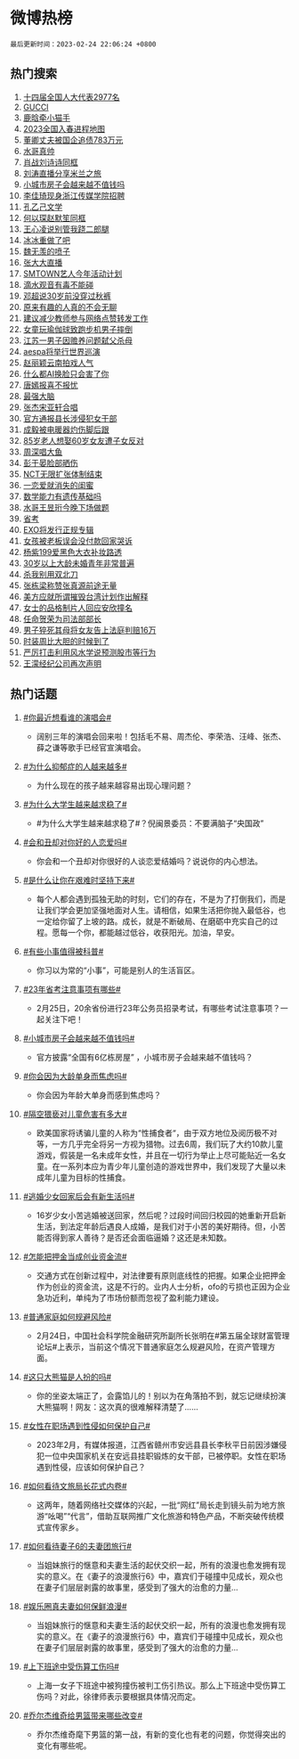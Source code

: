 # 微博热榜

`最后更新时间：2023-02-24 22:06:24 +0800`

## 热门搜索

1. [十四届全国人大代表2977名](https://m.weibo.cn/search?containerid=100103type%3D1%26t%3D10%26q%3D%23%E5%8D%81%E5%9B%9B%E5%B1%8A%E5%85%A8%E5%9B%BD%E4%BA%BA%E5%A4%A7%E4%BB%A3%E8%A1%A82977%E5%90%8D%23&stream_entry_id=51&isnewpage=1&extparam=seat%3D1%26stream_entry_id%3D51%26filter_type%3Drealtimehot%26c_type%3D51%26pos%3D0%26cate%3D10103%26dgr%3D0%26display_time%3D1677247583%26pre_seqid%3D1677247583103016486155&luicode=10000011&lfid=106003type%253D25%2526t%253D3%2526disable_hot%253D1%2526filter_type%253Drealtimehot)
1. [GUCCI](https://m.weibo.cn/search?containerid=100103type%3D1%26t%3D10%26q%3DGUCCI&stream_entry_id=31&isnewpage=1&extparam=seat%3D1%26q%3DGUCCI%26dgr%3D0%26realpos%3D1%26pos%3D0%26stream_entry_id%3D31%26lcate%3D5001%26filter_type%3Drealtimehot%26flag%3D1%26band_rank%3D1%26c_type%3D31%26cate%3D5001%26display_time%3D1677247583%26pre_seqid%3D1677247583103016486155&luicode=10000011&lfid=106003type%253D25%2526t%253D3%2526disable_hot%253D1%2526filter_type%253Drealtimehot)
1. [鹿晗牵小猫手](https://m.weibo.cn/search?containerid=100103type%3D1%26t%3D10%26q%3D%23%E9%B9%BF%E6%99%97%E7%89%B5%E5%B0%8F%E7%8C%AB%E6%89%8B%23&stream_entry_id=31&isnewpage=1&extparam=seat%3D1%26q%3D%2523%25E9%25B9%25BF%25E6%2599%2597%25E7%2589%25B5%25E5%25B0%258F%25E7%258C%25AB%25E6%2589%258B%2523%26dgr%3D0%26realpos%3D2%26pos%3D1%26stream_entry_id%3D31%26lcate%3D5001%26filter_type%3Drealtimehot%26flag%3D1%26band_rank%3D2%26c_type%3D31%26cate%3D5001%26display_time%3D1677247583%26pre_seqid%3D1677247583103016486155&luicode=10000011&lfid=106003type%253D25%2526t%253D3%2526disable_hot%253D1%2526filter_type%253Drealtimehot)
1. [2023全国入春进程地图](https://m.weibo.cn/search?containerid=100103type%3D1%26t%3D10%26q%3D%232023%E5%85%A8%E5%9B%BD%E5%85%A5%E6%98%A5%E8%BF%9B%E7%A8%8B%E5%9C%B0%E5%9B%BE%23&stream_entry_id=31&isnewpage=1&extparam=seat%3D1%26q%3D%25232023%25E5%2585%25A8%25E5%259B%25BD%25E5%2585%25A5%25E6%2598%25A5%25E8%25BF%259B%25E7%25A8%258B%25E5%259C%25B0%25E5%259B%25BE%2523%26dgr%3D0%26realpos%3D3%26pos%3D2%26stream_entry_id%3D31%26lcate%3D5001%26filter_type%3Drealtimehot%26flag%3D0%26band_rank%3D3%26c_type%3D31%26cate%3D5001%26display_time%3D1677247583%26pre_seqid%3D1677247583103016486155&luicode=10000011&lfid=106003type%253D25%2526t%253D3%2526disable_hot%253D1%2526filter_type%253Drealtimehot)
1. [董卿丈夫被国企追债783万元](https://m.weibo.cn/search?containerid=100103type%3D1%26t%3D10%26q%3D%23%E8%91%A3%E5%8D%BF%E4%B8%88%E5%A4%AB%E8%A2%AB%E5%9B%BD%E4%BC%81%E8%BF%BD%E5%80%BA783%E4%B8%87%E5%85%83%23&stream_entry_id=31&isnewpage=1&extparam=seat%3D1%26q%3D%2523%25E8%2591%25A3%25E5%258D%25BF%25E4%25B8%2588%25E5%25A4%25AB%25E8%25A2%25AB%25E5%259B%25BD%25E4%25BC%2581%25E8%25BF%25BD%25E5%2580%25BA783%25E4%25B8%2587%25E5%2585%2583%2523%26dgr%3D0%26realpos%3D4%26pos%3D3%26stream_entry_id%3D31%26lcate%3D5001%26filter_type%3Drealtimehot%26flag%3D2%26band_rank%3D4%26c_type%3D31%26cate%3D5001%26display_time%3D1677247583%26pre_seqid%3D1677247583103016486155&luicode=10000011&lfid=106003type%253D25%2526t%253D3%2526disable_hot%253D1%2526filter_type%253Drealtimehot)
1. [水哥真帅](https://m.weibo.cn/search?containerid=100103type%3D1%26t%3D10%26q%3D%E6%B0%B4%E5%93%A5%E7%9C%9F%E5%B8%85&stream_entry_id=31&isnewpage=1&extparam=seat%3D1%26q%3D%25E6%25B0%25B4%25E5%2593%25A5%25E7%259C%259F%25E5%25B8%2585%26dgr%3D0%26realpos%3D5%26pos%3D4%26stream_entry_id%3D31%26lcate%3D5001%26filter_type%3Drealtimehot%26flag%3D1%26band_rank%3D5%26c_type%3D31%26cate%3D5001%26display_time%3D1677247583%26pre_seqid%3D1677247583103016486155&luicode=10000011&lfid=106003type%253D25%2526t%253D3%2526disable_hot%253D1%2526filter_type%253Drealtimehot)
1. [肖战刘诗诗同框](https://m.weibo.cn/search?containerid=100103type%3D1%26t%3D10%26q%3D%23%E8%82%96%E6%88%98%E5%88%98%E8%AF%97%E8%AF%97%E5%90%8C%E6%A1%86%23&stream_entry_id=31&isnewpage=1&extparam=seat%3D1%26q%3D%2523%25E8%2582%2596%25E6%2588%2598%25E5%2588%2598%25E8%25AF%2597%25E8%25AF%2597%25E5%2590%258C%25E6%25A1%2586%2523%26dgr%3D0%26realpos%3D6%26pos%3D5%26stream_entry_id%3D31%26lcate%3D5001%26filter_type%3Drealtimehot%26flag%3D16%26band_rank%3D6%26c_type%3D31%26cate%3D5001%26display_time%3D1677247583%26pre_seqid%3D1677247583103016486155&luicode=10000011&lfid=106003type%253D25%2526t%253D3%2526disable_hot%253D1%2526filter_type%253Drealtimehot)
1. [刘涛直播分享米兰之旅](https://m.weibo.cn/search?containerid=100103type%3D1%26t%3D10%26q%3D%23%E5%88%98%E6%B6%9B%E7%9B%B4%E6%92%AD%E5%88%86%E4%BA%AB%E7%B1%B3%E5%85%B0%E4%B9%8B%E6%97%85%23&stream_entry_id=31&isnewpage=1&extparam=seat%3D1%26q%3D%2523%25E5%2588%2598%25E6%25B6%259B%25E7%259B%25B4%25E6%2592%25AD%25E5%2588%2586%25E4%25BA%25AB%25E7%25B1%25B3%25E5%2585%25B0%25E4%25B9%258B%25E6%2597%2585%2523%26dgr%3D0%26pos%3D6%26stream_entry_id%3D31%26lcate%3D5001%26filter_type%3Drealtimehot%26band_rank%3D7%26c_type%3D31%26cate%3D5001%26adid%3D180813%26display_time%3D1677247583%26pre_seqid%3D1677247583103016486155&luicode=10000011&lfid=106003type%253D25%2526t%253D3%2526disable_hot%253D1%2526filter_type%253Drealtimehot)
1. [小城市房子会越来越不值钱吗](https://m.weibo.cn/search?containerid=100103type%3D1%26t%3D10%26q%3D%23%E5%B0%8F%E5%9F%8E%E5%B8%82%E6%88%BF%E5%AD%90%E4%BC%9A%E8%B6%8A%E6%9D%A5%E8%B6%8A%E4%B8%8D%E5%80%BC%E9%92%B1%E5%90%97%23&stream_entry_id=31&isnewpage=1&extparam=seat%3D1%26q%3D%2523%25E5%25B0%258F%25E5%259F%258E%25E5%25B8%2582%25E6%2588%25BF%25E5%25AD%2590%25E4%25BC%259A%25E8%25B6%258A%25E6%259D%25A5%25E8%25B6%258A%25E4%25B8%258D%25E5%2580%25BC%25E9%2592%25B1%25E5%2590%2597%2523%26dgr%3D0%26realpos%3D7%26pos%3D7%26stream_entry_id%3D31%26lcate%3D5001%26filter_type%3Drealtimehot%26flag%3D1%26band_rank%3D7%26c_type%3D31%26cate%3D5001%26display_time%3D1677247583%26pre_seqid%3D1677247583103016486155&luicode=10000011&lfid=106003type%253D25%2526t%253D3%2526disable_hot%253D1%2526filter_type%253Drealtimehot)
1. [李佳琦现身浙江传媒学院招聘](https://m.weibo.cn/search?containerid=100103type%3D1%26t%3D10%26q%3D%23%E6%9D%8E%E4%BD%B3%E7%90%A6%E7%8E%B0%E8%BA%AB%E6%B5%99%E6%B1%9F%E4%BC%A0%E5%AA%92%E5%AD%A6%E9%99%A2%E6%8B%9B%E8%81%98%23&stream_entry_id=31&isnewpage=1&extparam=seat%3D1%26q%3D%2523%25E6%259D%258E%25E4%25BD%25B3%25E7%2590%25A6%25E7%258E%25B0%25E8%25BA%25AB%25E6%25B5%2599%25E6%25B1%259F%25E4%25BC%25A0%25E5%25AA%2592%25E5%25AD%25A6%25E9%2599%25A2%25E6%258B%259B%25E8%2581%2598%2523%26dgr%3D0%26realpos%3D8%26pos%3D8%26stream_entry_id%3D31%26lcate%3D5001%26filter_type%3Drealtimehot%26flag%3D1%26band_rank%3D8%26c_type%3D31%26cate%3D5001%26display_time%3D1677247583%26pre_seqid%3D1677247583103016486155&luicode=10000011&lfid=106003type%253D25%2526t%253D3%2526disable_hot%253D1%2526filter_type%253Drealtimehot)
1. [孔乙己文学](https://m.weibo.cn/search?containerid=100103type%3D1%26t%3D10%26q%3D%23%E5%AD%94%E4%B9%99%E5%B7%B1%E6%96%87%E5%AD%A6%23&stream_entry_id=31&isnewpage=1&extparam=seat%3D1%26q%3D%2523%25E5%25AD%2594%25E4%25B9%2599%25E5%25B7%25B1%25E6%2596%2587%25E5%25AD%25A6%2523%26dgr%3D0%26realpos%3D9%26pos%3D9%26stream_entry_id%3D31%26lcate%3D5001%26filter_type%3Drealtimehot%26flag%3D1%26band_rank%3D9%26c_type%3D31%26cate%3D5001%26display_time%3D1677247583%26pre_seqid%3D1677247583103016486155&luicode=10000011&lfid=106003type%253D25%2526t%253D3%2526disable_hot%253D1%2526filter_type%253Drealtimehot)
1. [何以琛赵默笙同框](https://m.weibo.cn/search?containerid=100103type%3D1%26t%3D10%26q%3D%23%E4%BD%95%E4%BB%A5%E7%90%9B%E8%B5%B5%E9%BB%98%E7%AC%99%E5%90%8C%E6%A1%86%23&stream_entry_id=31&isnewpage=1&extparam=seat%3D1%26q%3D%2523%25E4%25BD%2595%25E4%25BB%25A5%25E7%2590%259B%25E8%25B5%25B5%25E9%25BB%2598%25E7%25AC%2599%25E5%2590%258C%25E6%25A1%2586%2523%26dgr%3D0%26realpos%3D10%26pos%3D10%26stream_entry_id%3D31%26lcate%3D5001%26filter_type%3Drealtimehot%26flag%3D2%26band_rank%3D10%26c_type%3D31%26cate%3D5001%26display_time%3D1677247583%26pre_seqid%3D1677247583103016486155&luicode=10000011&lfid=106003type%253D25%2526t%253D3%2526disable_hot%253D1%2526filter_type%253Drealtimehot)
1. [王心凌说别管我跷二郎腿](https://m.weibo.cn/search?containerid=100103type%3D1%26t%3D10%26q%3D%23%E7%8E%8B%E5%BF%83%E5%87%8C%E8%AF%B4%E5%88%AB%E7%AE%A1%E6%88%91%E8%B7%B7%E4%BA%8C%E9%83%8E%E8%85%BF%23&stream_entry_id=31&isnewpage=1&extparam=seat%3D1%26q%3D%2523%25E7%258E%258B%25E5%25BF%2583%25E5%2587%258C%25E8%25AF%25B4%25E5%2588%25AB%25E7%25AE%25A1%25E6%2588%2591%25E8%25B7%25B7%25E4%25BA%258C%25E9%2583%258E%25E8%2585%25BF%2523%26dgr%3D0%26realpos%3D11%26pos%3D11%26stream_entry_id%3D31%26lcate%3D5001%26filter_type%3Drealtimehot%26flag%3D0%26band_rank%3D11%26c_type%3D31%26cate%3D5001%26display_time%3D1677247583%26pre_seqid%3D1677247583103016486155&luicode=10000011&lfid=106003type%253D25%2526t%253D3%2526disable_hot%253D1%2526filter_type%253Drealtimehot)
1. [冰冰重做了吧](https://m.weibo.cn/search?containerid=100103type%3D1%26t%3D10%26q%3D%23%E5%86%B0%E5%86%B0%E9%87%8D%E5%81%9A%E4%BA%86%E5%90%A7%23&stream_entry_id=31&isnewpage=1&extparam=seat%3D1%26q%3D%2523%25E5%2586%25B0%25E5%2586%25B0%25E9%2587%258D%25E5%2581%259A%25E4%25BA%2586%25E5%2590%25A7%2523%26dgr%3D0%26realpos%3D12%26pos%3D12%26stream_entry_id%3D31%26lcate%3D5001%26filter_type%3Drealtimehot%26flag%3D2%26band_rank%3D12%26c_type%3D31%26cate%3D5001%26display_time%3D1677247583%26pre_seqid%3D1677247583103016486155&luicode=10000011&lfid=106003type%253D25%2526t%253D3%2526disable_hot%253D1%2526filter_type%253Drealtimehot)
1. [魏无羡的喷子](https://m.weibo.cn/search?containerid=100103type%3D1%26t%3D10%26q%3D%23%E9%AD%8F%E6%97%A0%E7%BE%A1%E7%9A%84%E5%96%B7%E5%AD%90%23&stream_entry_id=31&isnewpage=1&extparam=seat%3D1%26q%3D%2523%25E9%25AD%258F%25E6%2597%25A0%25E7%25BE%25A1%25E7%259A%2584%25E5%2596%25B7%25E5%25AD%2590%2523%26dgr%3D0%26realpos%3D13%26pos%3D13%26stream_entry_id%3D31%26lcate%3D5001%26filter_type%3Drealtimehot%26flag%3D0%26band_rank%3D13%26c_type%3D31%26cate%3D5001%26display_time%3D1677247583%26pre_seqid%3D1677247583103016486155&luicode=10000011&lfid=106003type%253D25%2526t%253D3%2526disable_hot%253D1%2526filter_type%253Drealtimehot)
1. [张大大直播](https://m.weibo.cn/search?containerid=100103type%3D1%26t%3D10%26q%3D%23%E5%BC%A0%E5%A4%A7%E5%A4%A7%E7%9B%B4%E6%92%AD%23&stream_entry_id=31&isnewpage=1&extparam=seat%3D1%26q%3D%2523%25E5%25BC%25A0%25E5%25A4%25A7%25E5%25A4%25A7%25E7%259B%25B4%25E6%2592%25AD%2523%26dgr%3D0%26realpos%3D14%26pos%3D14%26stream_entry_id%3D31%26lcate%3D5001%26filter_type%3Drealtimehot%26flag%3D1%26band_rank%3D14%26c_type%3D31%26cate%3D5001%26display_time%3D1677247583%26pre_seqid%3D1677247583103016486155&luicode=10000011&lfid=106003type%253D25%2526t%253D3%2526disable_hot%253D1%2526filter_type%253Drealtimehot)
1. [SMTOWN艺人今年活动计划](https://m.weibo.cn/search?containerid=100103type%3D1%26t%3D10%26q%3D%23SMTOWN%E8%89%BA%E4%BA%BA%E4%BB%8A%E5%B9%B4%E6%B4%BB%E5%8A%A8%E8%AE%A1%E5%88%92%23&stream_entry_id=31&isnewpage=1&extparam=seat%3D1%26q%3D%2523SMTOWN%25E8%2589%25BA%25E4%25BA%25BA%25E4%25BB%258A%25E5%25B9%25B4%25E6%25B4%25BB%25E5%258A%25A8%25E8%25AE%25A1%25E5%2588%2592%2523%26dgr%3D0%26realpos%3D15%26pos%3D15%26stream_entry_id%3D31%26lcate%3D5001%26filter_type%3Drealtimehot%26flag%3D0%26band_rank%3D15%26c_type%3D31%26cate%3D5001%26display_time%3D1677247583%26pre_seqid%3D1677247583103016486155&luicode=10000011&lfid=106003type%253D25%2526t%253D3%2526disable_hot%253D1%2526filter_type%253Drealtimehot)
1. [滴水观音有毒不能碰](https://m.weibo.cn/search?containerid=100103type%3D1%26t%3D10%26q%3D%23%E6%BB%B4%E6%B0%B4%E8%A7%82%E9%9F%B3%E6%9C%89%E6%AF%92%E4%B8%8D%E8%83%BD%E7%A2%B0%23&stream_entry_id=31&isnewpage=1&extparam=seat%3D1%26q%3D%2523%25E6%25BB%25B4%25E6%25B0%25B4%25E8%25A7%2582%25E9%259F%25B3%25E6%259C%2589%25E6%25AF%2592%25E4%25B8%258D%25E8%2583%25BD%25E7%25A2%25B0%2523%26dgr%3D0%26realpos%3D16%26pos%3D16%26stream_entry_id%3D31%26lcate%3D5001%26filter_type%3Drealtimehot%26flag%3D1%26band_rank%3D16%26c_type%3D31%26cate%3D5001%26display_time%3D1677247583%26pre_seqid%3D1677247583103016486155&luicode=10000011&lfid=106003type%253D25%2526t%253D3%2526disable_hot%253D1%2526filter_type%253Drealtimehot)
1. [邓超说30岁前没穿过秋裤](https://m.weibo.cn/search?containerid=100103type%3D1%26t%3D10%26q%3D%23%E9%82%93%E8%B6%85%E8%AF%B430%E5%B2%81%E5%89%8D%E6%B2%A1%E7%A9%BF%E8%BF%87%E7%A7%8B%E8%A3%A4%23&stream_entry_id=31&isnewpage=1&extparam=seat%3D1%26q%3D%2523%25E9%2582%2593%25E8%25B6%2585%25E8%25AF%25B430%25E5%25B2%2581%25E5%2589%258D%25E6%25B2%25A1%25E7%25A9%25BF%25E8%25BF%2587%25E7%25A7%258B%25E8%25A3%25A4%2523%26dgr%3D0%26realpos%3D17%26pos%3D17%26stream_entry_id%3D31%26lcate%3D5001%26filter_type%3Drealtimehot%26flag%3D1%26band_rank%3D17%26c_type%3D31%26cate%3D5001%26display_time%3D1677247583%26pre_seqid%3D1677247583103016486155&luicode=10000011&lfid=106003type%253D25%2526t%253D3%2526disable_hot%253D1%2526filter_type%253Drealtimehot)
1. [原来有趣的人真的不会无聊](https://m.weibo.cn/search?containerid=100103type%3D1%26t%3D10%26q%3D%23%E5%8E%9F%E6%9D%A5%E6%9C%89%E8%B6%A3%E7%9A%84%E4%BA%BA%E7%9C%9F%E7%9A%84%E4%B8%8D%E4%BC%9A%E6%97%A0%E8%81%8A%23&stream_entry_id=31&isnewpage=1&extparam=seat%3D1%26q%3D%2523%25E5%258E%259F%25E6%259D%25A5%25E6%259C%2589%25E8%25B6%25A3%25E7%259A%2584%25E4%25BA%25BA%25E7%259C%259F%25E7%259A%2584%25E4%25B8%258D%25E4%25BC%259A%25E6%2597%25A0%25E8%2581%258A%2523%26dgr%3D0%26realpos%3D18%26pos%3D18%26stream_entry_id%3D31%26lcate%3D5001%26filter_type%3Drealtimehot%26flag%3D1%26band_rank%3D18%26c_type%3D31%26cate%3D5001%26display_time%3D1677247583%26pre_seqid%3D1677247583103016486155&luicode=10000011&lfid=106003type%253D25%2526t%253D3%2526disable_hot%253D1%2526filter_type%253Drealtimehot)
1. [建议减少教师参与网络点赞转发工作](https://m.weibo.cn/search?containerid=100103type%3D1%26t%3D10%26q%3D%23%E5%BB%BA%E8%AE%AE%E5%87%8F%E5%B0%91%E6%95%99%E5%B8%88%E5%8F%82%E4%B8%8E%E7%BD%91%E7%BB%9C%E7%82%B9%E8%B5%9E%E8%BD%AC%E5%8F%91%E5%B7%A5%E4%BD%9C%23&stream_entry_id=31&isnewpage=1&extparam=seat%3D1%26q%3D%2523%25E5%25BB%25BA%25E8%25AE%25AE%25E5%2587%258F%25E5%25B0%2591%25E6%2595%2599%25E5%25B8%2588%25E5%258F%2582%25E4%25B8%258E%25E7%25BD%2591%25E7%25BB%259C%25E7%2582%25B9%25E8%25B5%259E%25E8%25BD%25AC%25E5%258F%2591%25E5%25B7%25A5%25E4%25BD%259C%2523%26dgr%3D0%26realpos%3D19%26pos%3D19%26stream_entry_id%3D31%26lcate%3D5001%26filter_type%3Drealtimehot%26flag%3D1%26band_rank%3D19%26c_type%3D31%26cate%3D5001%26display_time%3D1677247583%26pre_seqid%3D1677247583103016486155&luicode=10000011&lfid=106003type%253D25%2526t%253D3%2526disable_hot%253D1%2526filter_type%253Drealtimehot)
1. [女童玩瑜伽球致跑步机男子摔倒](https://m.weibo.cn/search?containerid=100103type%3D1%26t%3D10%26q%3D%23%E5%A5%B3%E7%AB%A5%E7%8E%A9%E7%91%9C%E4%BC%BD%E7%90%83%E8%87%B4%E8%B7%91%E6%AD%A5%E6%9C%BA%E7%94%B7%E5%AD%90%E6%91%94%E5%80%92%23&stream_entry_id=31&isnewpage=1&extparam=seat%3D1%26q%3D%2523%25E5%25A5%25B3%25E7%25AB%25A5%25E7%258E%25A9%25E7%2591%259C%25E4%25BC%25BD%25E7%2590%2583%25E8%2587%25B4%25E8%25B7%2591%25E6%25AD%25A5%25E6%259C%25BA%25E7%2594%25B7%25E5%25AD%2590%25E6%2591%2594%25E5%2580%2592%2523%26dgr%3D0%26realpos%3D20%26pos%3D20%26stream_entry_id%3D31%26lcate%3D5001%26filter_type%3Drealtimehot%26flag%3D0%26band_rank%3D20%26c_type%3D31%26cate%3D5001%26display_time%3D1677247583%26pre_seqid%3D1677247583103016486155&luicode=10000011&lfid=106003type%253D25%2526t%253D3%2526disable_hot%253D1%2526filter_type%253Drealtimehot)
1. [江苏一男子因赡养问题弑父杀母](https://m.weibo.cn/search?containerid=100103type%3D1%26t%3D10%26q%3D%23%E6%B1%9F%E8%8B%8F%E4%B8%80%E7%94%B7%E5%AD%90%E5%9B%A0%E8%B5%A1%E5%85%BB%E9%97%AE%E9%A2%98%E5%BC%91%E7%88%B6%E6%9D%80%E6%AF%8D%23&stream_entry_id=31&isnewpage=1&extparam=seat%3D1%26q%3D%2523%25E6%25B1%259F%25E8%258B%258F%25E4%25B8%2580%25E7%2594%25B7%25E5%25AD%2590%25E5%259B%25A0%25E8%25B5%25A1%25E5%2585%25BB%25E9%2597%25AE%25E9%25A2%2598%25E5%25BC%2591%25E7%2588%25B6%25E6%259D%2580%25E6%25AF%258D%2523%26dgr%3D0%26realpos%3D21%26pos%3D21%26stream_entry_id%3D31%26lcate%3D5001%26filter_type%3Drealtimehot%26flag%3D1%26band_rank%3D21%26c_type%3D31%26cate%3D5001%26display_time%3D1677247583%26pre_seqid%3D1677247583103016486155&luicode=10000011&lfid=106003type%253D25%2526t%253D3%2526disable_hot%253D1%2526filter_type%253Drealtimehot)
1. [aespa将举行世界巡演](https://m.weibo.cn/search?containerid=100103type%3D1%26t%3D10%26q%3D%23aespa%E5%B0%86%E4%B8%BE%E8%A1%8C%E4%B8%96%E7%95%8C%E5%B7%A1%E6%BC%94%23&stream_entry_id=31&isnewpage=1&extparam=seat%3D1%26q%3D%2523aespa%25E5%25B0%2586%25E4%25B8%25BE%25E8%25A1%258C%25E4%25B8%2596%25E7%2595%258C%25E5%25B7%25A1%25E6%25BC%2594%2523%26dgr%3D0%26realpos%3D22%26pos%3D22%26stream_entry_id%3D31%26lcate%3D5001%26filter_type%3Drealtimehot%26flag%3D1%26band_rank%3D22%26c_type%3D31%26cate%3D5001%26display_time%3D1677247583%26pre_seqid%3D1677247583103016486155&luicode=10000011&lfid=106003type%253D25%2526t%253D3%2526disable_hot%253D1%2526filter_type%253Drealtimehot)
1. [赵丽颖云南拍戏人气](https://m.weibo.cn/search?containerid=100103type%3D1%26t%3D10%26q%3D%23%E8%B5%B5%E4%B8%BD%E9%A2%96%E4%BA%91%E5%8D%97%E6%8B%8D%E6%88%8F%E4%BA%BA%E6%B0%94%23&stream_entry_id=31&isnewpage=1&extparam=seat%3D1%26q%3D%2523%25E8%25B5%25B5%25E4%25B8%25BD%25E9%25A2%2596%25E4%25BA%2591%25E5%258D%2597%25E6%258B%258D%25E6%2588%258F%25E4%25BA%25BA%25E6%25B0%2594%2523%26dgr%3D0%26realpos%3D23%26pos%3D23%26stream_entry_id%3D31%26lcate%3D5001%26filter_type%3Drealtimehot%26flag%3D0%26band_rank%3D23%26c_type%3D31%26cate%3D5001%26display_time%3D1677247583%26pre_seqid%3D1677247583103016486155&luicode=10000011&lfid=106003type%253D25%2526t%253D3%2526disable_hot%253D1%2526filter_type%253Drealtimehot)
1. [什么都AI换脸只会害了你](https://m.weibo.cn/search?containerid=100103type%3D1%26t%3D10%26q%3D%23%E4%BB%80%E4%B9%88%E9%83%BDAI%E6%8D%A2%E8%84%B8%E5%8F%AA%E4%BC%9A%E5%AE%B3%E4%BA%86%E4%BD%A0%23&stream_entry_id=31&isnewpage=1&extparam=seat%3D1%26q%3D%2523%25E4%25BB%2580%25E4%25B9%2588%25E9%2583%25BDAI%25E6%258D%25A2%25E8%2584%25B8%25E5%258F%25AA%25E4%25BC%259A%25E5%25AE%25B3%25E4%25BA%2586%25E4%25BD%25A0%2523%26dgr%3D0%26realpos%3D24%26pos%3D24%26stream_entry_id%3D31%26lcate%3D5001%26filter_type%3Drealtimehot%26flag%3D1%26band_rank%3D24%26c_type%3D31%26cate%3D5001%26display_time%3D1677247583%26pre_seqid%3D1677247583103016486155&luicode=10000011&lfid=106003type%253D25%2526t%253D3%2526disable_hot%253D1%2526filter_type%253Drealtimehot)
1. [唐嫣报喜不报忧](https://m.weibo.cn/search?containerid=100103type%3D1%26t%3D10%26q%3D%23%E5%94%90%E5%AB%A3%E6%8A%A5%E5%96%9C%E4%B8%8D%E6%8A%A5%E5%BF%A7%23&stream_entry_id=31&isnewpage=1&extparam=seat%3D1%26q%3D%2523%25E5%2594%2590%25E5%25AB%25A3%25E6%258A%25A5%25E5%2596%259C%25E4%25B8%258D%25E6%258A%25A5%25E5%25BF%25A7%2523%26dgr%3D0%26realpos%3D25%26pos%3D25%26stream_entry_id%3D31%26lcate%3D5001%26filter_type%3Drealtimehot%26flag%3D1%26band_rank%3D25%26c_type%3D31%26cate%3D5001%26display_time%3D1677247583%26pre_seqid%3D1677247583103016486155&luicode=10000011&lfid=106003type%253D25%2526t%253D3%2526disable_hot%253D1%2526filter_type%253Drealtimehot)
1. [最强大脑](https://m.weibo.cn/search?containerid=100103type%3D1%26t%3D10%26q%3D%E6%9C%80%E5%BC%BA%E5%A4%A7%E8%84%91&stream_entry_id=31&isnewpage=1&extparam=seat%3D1%26q%3D%25E6%259C%2580%25E5%25BC%25BA%25E5%25A4%25A7%25E8%2584%2591%26dgr%3D0%26realpos%3D26%26pos%3D26%26stream_entry_id%3D31%26lcate%3D5001%26filter_type%3Drealtimehot%26flag%3D1%26band_rank%3D26%26c_type%3D31%26cate%3D5001%26display_time%3D1677247583%26pre_seqid%3D1677247583103016486155&luicode=10000011&lfid=106003type%253D25%2526t%253D3%2526disable_hot%253D1%2526filter_type%253Drealtimehot)
1. [张杰宋亚轩合唱](https://m.weibo.cn/search?containerid=100103type%3D1%26t%3D10%26q%3D%23%E5%BC%A0%E6%9D%B0%E5%AE%8B%E4%BA%9A%E8%BD%A9%E5%90%88%E5%94%B1%23&stream_entry_id=31&isnewpage=1&extparam=seat%3D1%26q%3D%2523%25E5%25BC%25A0%25E6%259D%25B0%25E5%25AE%258B%25E4%25BA%259A%25E8%25BD%25A9%25E5%2590%2588%25E5%2594%25B1%2523%26dgr%3D0%26realpos%3D27%26pos%3D27%26stream_entry_id%3D31%26lcate%3D5001%26filter_type%3Drealtimehot%26flag%3D1%26band_rank%3D27%26c_type%3D31%26cate%3D5001%26display_time%3D1677247583%26pre_seqid%3D1677247583103016486155&luicode=10000011&lfid=106003type%253D25%2526t%253D3%2526disable_hot%253D1%2526filter_type%253Drealtimehot)
1. [官方通报县长涉侵犯女干部](https://m.weibo.cn/search?containerid=100103type%3D1%26t%3D10%26q%3D%23%E5%AE%98%E6%96%B9%E9%80%9A%E6%8A%A5%E5%8E%BF%E9%95%BF%E6%B6%89%E4%BE%B5%E7%8A%AF%E5%A5%B3%E5%B9%B2%E9%83%A8%23&stream_entry_id=31&isnewpage=1&extparam=seat%3D1%26q%3D%2523%25E5%25AE%2598%25E6%2596%25B9%25E9%2580%259A%25E6%258A%25A5%25E5%258E%25BF%25E9%2595%25BF%25E6%25B6%2589%25E4%25BE%25B5%25E7%258A%25AF%25E5%25A5%25B3%25E5%25B9%25B2%25E9%2583%25A8%2523%26dgr%3D0%26realpos%3D28%26pos%3D28%26stream_entry_id%3D31%26lcate%3D5001%26filter_type%3Drealtimehot%26flag%3D0%26band_rank%3D28%26c_type%3D31%26cate%3D5001%26display_time%3D1677247583%26pre_seqid%3D1677247583103016486155&luicode=10000011&lfid=106003type%253D25%2526t%253D3%2526disable_hot%253D1%2526filter_type%253Drealtimehot)
1. [成毅被电暖器灼伤脚后跟](https://m.weibo.cn/search?containerid=100103type%3D1%26t%3D10%26q%3D%23%E6%88%90%E6%AF%85%E8%A2%AB%E7%94%B5%E6%9A%96%E5%99%A8%E7%81%BC%E4%BC%A4%E8%84%9A%E5%90%8E%E8%B7%9F%23&stream_entry_id=31&isnewpage=1&extparam=seat%3D1%26q%3D%2523%25E6%2588%2590%25E6%25AF%2585%25E8%25A2%25AB%25E7%2594%25B5%25E6%259A%2596%25E5%2599%25A8%25E7%2581%25BC%25E4%25BC%25A4%25E8%2584%259A%25E5%2590%258E%25E8%25B7%259F%2523%26dgr%3D0%26realpos%3D29%26pos%3D29%26stream_entry_id%3D31%26lcate%3D5001%26filter_type%3Drealtimehot%26flag%3D0%26band_rank%3D29%26c_type%3D31%26cate%3D5001%26display_time%3D1677247583%26pre_seqid%3D1677247583103016486155&luicode=10000011&lfid=106003type%253D25%2526t%253D3%2526disable_hot%253D1%2526filter_type%253Drealtimehot)
1. [85岁老人想娶60岁女友遭子女反对](https://m.weibo.cn/search?containerid=100103type%3D1%26t%3D10%26q%3D%2385%E5%B2%81%E8%80%81%E4%BA%BA%E6%83%B3%E5%A8%B660%E5%B2%81%E5%A5%B3%E5%8F%8B%E9%81%AD%E5%AD%90%E5%A5%B3%E5%8F%8D%E5%AF%B9%23&stream_entry_id=31&isnewpage=1&extparam=seat%3D1%26q%3D%252385%25E5%25B2%2581%25E8%2580%2581%25E4%25BA%25BA%25E6%2583%25B3%25E5%25A8%25B660%25E5%25B2%2581%25E5%25A5%25B3%25E5%258F%258B%25E9%2581%25AD%25E5%25AD%2590%25E5%25A5%25B3%25E5%258F%258D%25E5%25AF%25B9%2523%26dgr%3D0%26realpos%3D30%26pos%3D30%26stream_entry_id%3D31%26lcate%3D5001%26filter_type%3Drealtimehot%26flag%3D0%26band_rank%3D30%26c_type%3D31%26cate%3D5001%26display_time%3D1677247583%26pre_seqid%3D1677247583103016486155&luicode=10000011&lfid=106003type%253D25%2526t%253D3%2526disable_hot%253D1%2526filter_type%253Drealtimehot)
1. [周深唱大鱼](https://m.weibo.cn/search?containerid=100103type%3D1%26t%3D10%26q%3D%E5%91%A8%E6%B7%B1%E5%94%B1%E5%A4%A7%E9%B1%BC&stream_entry_id=31&isnewpage=1&extparam=seat%3D1%26q%3D%25E5%2591%25A8%25E6%25B7%25B1%25E5%2594%25B1%25E5%25A4%25A7%25E9%25B1%25BC%26dgr%3D0%26realpos%3D31%26pos%3D31%26stream_entry_id%3D31%26lcate%3D5001%26filter_type%3Drealtimehot%26flag%3D1%26band_rank%3D31%26c_type%3D31%26cate%3D5001%26display_time%3D1677247583%26pre_seqid%3D1677247583103016486155&luicode=10000011&lfid=106003type%253D25%2526t%253D3%2526disable_hot%253D1%2526filter_type%253Drealtimehot)
1. [彭于晏脸部晒伤](https://m.weibo.cn/search?containerid=100103type%3D1%26t%3D10%26q%3D%23%E5%BD%AD%E4%BA%8E%E6%99%8F%E8%84%B8%E9%83%A8%E6%99%92%E4%BC%A4%23&stream_entry_id=31&isnewpage=1&extparam=seat%3D1%26q%3D%2523%25E5%25BD%25AD%25E4%25BA%258E%25E6%2599%258F%25E8%2584%25B8%25E9%2583%25A8%25E6%2599%2592%25E4%25BC%25A4%2523%26dgr%3D0%26realpos%3D32%26pos%3D32%26stream_entry_id%3D31%26lcate%3D5001%26filter_type%3Drealtimehot%26flag%3D0%26band_rank%3D32%26c_type%3D31%26cate%3D5001%26display_time%3D1677247583%26pre_seqid%3D1677247583103016486155&luicode=10000011&lfid=106003type%253D25%2526t%253D3%2526disable_hot%253D1%2526filter_type%253Drealtimehot)
1. [NCT无限扩张体制结束](https://m.weibo.cn/search?containerid=100103type%3D1%26t%3D10%26q%3D%23NCT%E6%97%A0%E9%99%90%E6%89%A9%E5%BC%A0%E4%BD%93%E5%88%B6%E7%BB%93%E6%9D%9F%23&stream_entry_id=31&isnewpage=1&extparam=seat%3D1%26q%3D%2523NCT%25E6%2597%25A0%25E9%2599%2590%25E6%2589%25A9%25E5%25BC%25A0%25E4%25BD%2593%25E5%2588%25B6%25E7%25BB%2593%25E6%259D%259F%2523%26dgr%3D0%26realpos%3D33%26pos%3D33%26stream_entry_id%3D31%26lcate%3D5001%26filter_type%3Drealtimehot%26flag%3D0%26band_rank%3D33%26c_type%3D31%26cate%3D5001%26display_time%3D1677247583%26pre_seqid%3D1677247583103016486155&luicode=10000011&lfid=106003type%253D25%2526t%253D3%2526disable_hot%253D1%2526filter_type%253Drealtimehot)
1. [一恋爱就消失的闺蜜](https://m.weibo.cn/search?containerid=100103type%3D1%26t%3D10%26q%3D%23%E4%B8%80%E6%81%8B%E7%88%B1%E5%B0%B1%E6%B6%88%E5%A4%B1%E7%9A%84%E9%97%BA%E8%9C%9C%23&stream_entry_id=31&isnewpage=1&extparam=seat%3D1%26q%3D%2523%25E4%25B8%2580%25E6%2581%258B%25E7%2588%25B1%25E5%25B0%25B1%25E6%25B6%2588%25E5%25A4%25B1%25E7%259A%2584%25E9%2597%25BA%25E8%259C%259C%2523%26dgr%3D0%26realpos%3D34%26pos%3D34%26stream_entry_id%3D31%26lcate%3D5001%26filter_type%3Drealtimehot%26flag%3D1%26band_rank%3D34%26c_type%3D31%26cate%3D5001%26display_time%3D1677247583%26pre_seqid%3D1677247583103016486155&luicode=10000011&lfid=106003type%253D25%2526t%253D3%2526disable_hot%253D1%2526filter_type%253Drealtimehot)
1. [数学能力有遗传基础吗](https://m.weibo.cn/search?containerid=100103type%3D1%26t%3D10%26q%3D%23%E6%95%B0%E5%AD%A6%E8%83%BD%E5%8A%9B%E6%9C%89%E9%81%97%E4%BC%A0%E5%9F%BA%E7%A1%80%E5%90%97%23&stream_entry_id=31&isnewpage=1&extparam=seat%3D1%26q%3D%2523%25E6%2595%25B0%25E5%25AD%25A6%25E8%2583%25BD%25E5%258A%259B%25E6%259C%2589%25E9%2581%2597%25E4%25BC%25A0%25E5%259F%25BA%25E7%25A1%2580%25E5%2590%2597%2523%26dgr%3D0%26realpos%3D35%26pos%3D35%26stream_entry_id%3D31%26lcate%3D5001%26filter_type%3Drealtimehot%26flag%3D0%26band_rank%3D35%26c_type%3D31%26cate%3D5001%26display_time%3D1677247583%26pre_seqid%3D1677247583103016486155&luicode=10000011&lfid=106003type%253D25%2526t%253D3%2526disable_hot%253D1%2526filter_type%253Drealtimehot)
1. [水哥王昱珩今晚下场做题](https://m.weibo.cn/search?containerid=100103type%3D1%26t%3D10%26q%3D%23%E6%B0%B4%E5%93%A5%E7%8E%8B%E6%98%B1%E7%8F%A9%E4%BB%8A%E6%99%9A%E4%B8%8B%E5%9C%BA%E5%81%9A%E9%A2%98%23&stream_entry_id=31&isnewpage=1&extparam=seat%3D1%26q%3D%2523%25E6%25B0%25B4%25E5%2593%25A5%25E7%258E%258B%25E6%2598%25B1%25E7%258F%25A9%25E4%25BB%258A%25E6%2599%259A%25E4%25B8%258B%25E5%259C%25BA%25E5%2581%259A%25E9%25A2%2598%2523%26dgr%3D0%26realpos%3D36%26pos%3D36%26stream_entry_id%3D31%26lcate%3D5001%26filter_type%3Drealtimehot%26flag%3D0%26band_rank%3D36%26c_type%3D31%26cate%3D5001%26display_time%3D1677247583%26pre_seqid%3D1677247583103016486155&luicode=10000011&lfid=106003type%253D25%2526t%253D3%2526disable_hot%253D1%2526filter_type%253Drealtimehot)
1. [省考](https://m.weibo.cn/search?containerid=100103type%3D1%26t%3D10%26q%3D%E7%9C%81%E8%80%83&stream_entry_id=31&isnewpage=1&extparam=seat%3D1%26q%3D%25E7%259C%2581%25E8%2580%2583%26dgr%3D0%26realpos%3D37%26pos%3D37%26stream_entry_id%3D31%26lcate%3D5001%26filter_type%3Drealtimehot%26flag%3D0%26band_rank%3D37%26c_type%3D31%26cate%3D5001%26display_time%3D1677247583%26pre_seqid%3D1677247583103016486155&luicode=10000011&lfid=106003type%253D25%2526t%253D3%2526disable_hot%253D1%2526filter_type%253Drealtimehot)
1. [EXO将发行正规专辑](https://m.weibo.cn/search?containerid=100103type%3D1%26t%3D10%26q%3D%23EXO%E5%B0%86%E5%8F%91%E8%A1%8C%E6%AD%A3%E8%A7%84%E4%B8%93%E8%BE%91%23&stream_entry_id=31&isnewpage=1&extparam=seat%3D1%26q%3D%2523EXO%25E5%25B0%2586%25E5%258F%2591%25E8%25A1%258C%25E6%25AD%25A3%25E8%25A7%2584%25E4%25B8%2593%25E8%25BE%2591%2523%26dgr%3D0%26realpos%3D38%26pos%3D38%26stream_entry_id%3D31%26lcate%3D5001%26filter_type%3Drealtimehot%26flag%3D0%26band_rank%3D38%26c_type%3D31%26cate%3D5001%26display_time%3D1677247583%26pre_seqid%3D1677247583103016486155&luicode=10000011&lfid=106003type%253D25%2526t%253D3%2526disable_hot%253D1%2526filter_type%253Drealtimehot)
1. [女孩被老板误会没付款回家哭诉](https://m.weibo.cn/search?containerid=100103type%3D1%26t%3D10%26q%3D%23%E5%A5%B3%E5%AD%A9%E8%A2%AB%E8%80%81%E6%9D%BF%E8%AF%AF%E4%BC%9A%E6%B2%A1%E4%BB%98%E6%AC%BE%E5%9B%9E%E5%AE%B6%E5%93%AD%E8%AF%89%23&stream_entry_id=31&isnewpage=1&extparam=seat%3D1%26q%3D%2523%25E5%25A5%25B3%25E5%25AD%25A9%25E8%25A2%25AB%25E8%2580%2581%25E6%259D%25BF%25E8%25AF%25AF%25E4%25BC%259A%25E6%25B2%25A1%25E4%25BB%2598%25E6%25AC%25BE%25E5%259B%259E%25E5%25AE%25B6%25E5%2593%25AD%25E8%25AF%2589%2523%26dgr%3D0%26realpos%3D39%26pos%3D39%26stream_entry_id%3D31%26lcate%3D5001%26filter_type%3Drealtimehot%26flag%3D0%26band_rank%3D39%26c_type%3D31%26cate%3D5001%26display_time%3D1677247583%26pre_seqid%3D1677247583103016486155&luicode=10000011&lfid=106003type%253D25%2526t%253D3%2526disable_hot%253D1%2526filter_type%253Drealtimehot)
1. [杨紫199爱黑色大衣补妆路透](https://m.weibo.cn/search?containerid=100103type%3D1%26t%3D10%26q%3D%23%E6%9D%A8%E7%B4%AB199%E7%88%B1%E9%BB%91%E8%89%B2%E5%A4%A7%E8%A1%A3%E8%A1%A5%E5%A6%86%E8%B7%AF%E9%80%8F%23&stream_entry_id=31&isnewpage=1&extparam=seat%3D1%26q%3D%2523%25E6%259D%25A8%25E7%25B4%25AB199%25E7%2588%25B1%25E9%25BB%2591%25E8%2589%25B2%25E5%25A4%25A7%25E8%25A1%25A3%25E8%25A1%25A5%25E5%25A6%2586%25E8%25B7%25AF%25E9%2580%258F%2523%26dgr%3D0%26realpos%3D40%26pos%3D40%26stream_entry_id%3D31%26lcate%3D5001%26filter_type%3Drealtimehot%26flag%3D0%26band_rank%3D40%26c_type%3D31%26cate%3D5001%26display_time%3D1677247583%26pre_seqid%3D1677247583103016486155&luicode=10000011&lfid=106003type%253D25%2526t%253D3%2526disable_hot%253D1%2526filter_type%253Drealtimehot)
1. [30岁以上大龄未婚青年非常普遍](https://m.weibo.cn/search?containerid=100103type%3D1%26t%3D10%26q%3D%2330%E5%B2%81%E4%BB%A5%E4%B8%8A%E5%A4%A7%E9%BE%84%E6%9C%AA%E5%A9%9A%E9%9D%92%E5%B9%B4%E9%9D%9E%E5%B8%B8%E6%99%AE%E9%81%8D%23&stream_entry_id=31&isnewpage=1&extparam=seat%3D1%26q%3D%252330%25E5%25B2%2581%25E4%25BB%25A5%25E4%25B8%258A%25E5%25A4%25A7%25E9%25BE%2584%25E6%259C%25AA%25E5%25A9%259A%25E9%259D%2592%25E5%25B9%25B4%25E9%259D%259E%25E5%25B8%25B8%25E6%2599%25AE%25E9%2581%258D%2523%26dgr%3D0%26realpos%3D41%26pos%3D41%26stream_entry_id%3D31%26lcate%3D5001%26filter_type%3Drealtimehot%26flag%3D0%26band_rank%3D41%26c_type%3D31%26cate%3D5001%26display_time%3D1677247583%26pre_seqid%3D1677247583103016486155&luicode=10000011&lfid=106003type%253D25%2526t%253D3%2526disable_hot%253D1%2526filter_type%253Drealtimehot)
1. [杀我别用双北刀](https://m.weibo.cn/search?containerid=100103type%3D1%26t%3D10%26q%3D%23%E6%9D%80%E6%88%91%E5%88%AB%E7%94%A8%E5%8F%8C%E5%8C%97%E5%88%80%23&stream_entry_id=31&isnewpage=1&extparam=seat%3D1%26q%3D%2523%25E6%259D%2580%25E6%2588%2591%25E5%2588%25AB%25E7%2594%25A8%25E5%258F%258C%25E5%258C%2597%25E5%2588%2580%2523%26dgr%3D0%26realpos%3D42%26pos%3D42%26stream_entry_id%3D31%26lcate%3D5001%26filter_type%3Drealtimehot%26flag%3D0%26band_rank%3D42%26c_type%3D31%26cate%3D5001%26display_time%3D1677247583%26pre_seqid%3D1677247583103016486155&luicode=10000011&lfid=106003type%253D25%2526t%253D3%2526disable_hot%253D1%2526filter_type%253Drealtimehot)
1. [张栋梁称赞张真源前途无量](https://m.weibo.cn/search?containerid=100103type%3D1%26t%3D10%26q%3D%23%E5%BC%A0%E6%A0%8B%E6%A2%81%E7%A7%B0%E8%B5%9E%E5%BC%A0%E7%9C%9F%E6%BA%90%E5%89%8D%E9%80%94%E6%97%A0%E9%87%8F%23&stream_entry_id=31&isnewpage=1&extparam=seat%3D1%26q%3D%2523%25E5%25BC%25A0%25E6%25A0%258B%25E6%25A2%2581%25E7%25A7%25B0%25E8%25B5%259E%25E5%25BC%25A0%25E7%259C%259F%25E6%25BA%2590%25E5%2589%258D%25E9%2580%2594%25E6%2597%25A0%25E9%2587%258F%2523%26dgr%3D0%26realpos%3D43%26pos%3D43%26stream_entry_id%3D31%26lcate%3D5001%26filter_type%3Drealtimehot%26flag%3D1%26band_rank%3D43%26c_type%3D31%26cate%3D5001%26display_time%3D1677247583%26pre_seqid%3D1677247583103016486155&luicode=10000011&lfid=106003type%253D25%2526t%253D3%2526disable_hot%253D1%2526filter_type%253Drealtimehot)
1. [美方应就所谓摧毁台湾计划作出解释](https://m.weibo.cn/search?containerid=100103type%3D1%26t%3D10%26q%3D%23%E7%BE%8E%E6%96%B9%E5%BA%94%E5%B0%B1%E6%89%80%E8%B0%93%E6%91%A7%E6%AF%81%E5%8F%B0%E6%B9%BE%E8%AE%A1%E5%88%92%E4%BD%9C%E5%87%BA%E8%A7%A3%E9%87%8A%23&stream_entry_id=31&isnewpage=1&extparam=seat%3D1%26q%3D%2523%25E7%25BE%258E%25E6%2596%25B9%25E5%25BA%2594%25E5%25B0%25B1%25E6%2589%2580%25E8%25B0%2593%25E6%2591%25A7%25E6%25AF%2581%25E5%258F%25B0%25E6%25B9%25BE%25E8%25AE%25A1%25E5%2588%2592%25E4%25BD%259C%25E5%2587%25BA%25E8%25A7%25A3%25E9%2587%258A%2523%26dgr%3D0%26realpos%3D44%26pos%3D44%26stream_entry_id%3D31%26lcate%3D5001%26filter_type%3Drealtimehot%26flag%3D0%26band_rank%3D44%26c_type%3D31%26cate%3D5001%26display_time%3D1677247583%26pre_seqid%3D1677247583103016486155&luicode=10000011&lfid=106003type%253D25%2526t%253D3%2526disable_hot%253D1%2526filter_type%253Drealtimehot)
1. [女士的品格制片人回应安欣撞名](https://m.weibo.cn/search?containerid=100103type%3D1%26t%3D10%26q%3D%23%E5%A5%B3%E5%A3%AB%E7%9A%84%E5%93%81%E6%A0%BC%E5%88%B6%E7%89%87%E4%BA%BA%E5%9B%9E%E5%BA%94%E5%AE%89%E6%AC%A3%E6%92%9E%E5%90%8D%23&stream_entry_id=31&isnewpage=1&extparam=seat%3D1%26q%3D%2523%25E5%25A5%25B3%25E5%25A3%25AB%25E7%259A%2584%25E5%2593%2581%25E6%25A0%25BC%25E5%2588%25B6%25E7%2589%2587%25E4%25BA%25BA%25E5%259B%259E%25E5%25BA%2594%25E5%25AE%2589%25E6%25AC%25A3%25E6%2592%259E%25E5%2590%258D%2523%26dgr%3D0%26realpos%3D45%26pos%3D45%26stream_entry_id%3D31%26lcate%3D5001%26filter_type%3Drealtimehot%26flag%3D0%26band_rank%3D45%26c_type%3D31%26cate%3D5001%26display_time%3D1677247583%26pre_seqid%3D1677247583103016486155&luicode=10000011&lfid=106003type%253D25%2526t%253D3%2526disable_hot%253D1%2526filter_type%253Drealtimehot)
1. [任命贺荣为司法部部长](https://m.weibo.cn/search?containerid=100103type%3D1%26t%3D10%26q%3D%23%E4%BB%BB%E5%91%BD%E8%B4%BA%E8%8D%A3%E4%B8%BA%E5%8F%B8%E6%B3%95%E9%83%A8%E9%83%A8%E9%95%BF%23&stream_entry_id=31&isnewpage=1&extparam=seat%3D1%26q%3D%2523%25E4%25BB%25BB%25E5%2591%25BD%25E8%25B4%25BA%25E8%258D%25A3%25E4%25B8%25BA%25E5%258F%25B8%25E6%25B3%2595%25E9%2583%25A8%25E9%2583%25A8%25E9%2595%25BF%2523%26dgr%3D0%26realpos%3D46%26pos%3D46%26stream_entry_id%3D31%26lcate%3D5001%26filter_type%3Drealtimehot%26flag%3D0%26band_rank%3D46%26c_type%3D31%26cate%3D5001%26display_time%3D1677247583%26pre_seqid%3D1677247583103016486155&luicode=10000011&lfid=106003type%253D25%2526t%253D3%2526disable_hot%253D1%2526filter_type%253Drealtimehot)
1. [男子猝死其母将女友告上法庭判赔16万](https://m.weibo.cn/search?containerid=100103type%3D1%26t%3D10%26q%3D%23%E7%94%B7%E5%AD%90%E7%8C%9D%E6%AD%BB%E5%85%B6%E6%AF%8D%E5%B0%86%E5%A5%B3%E5%8F%8B%E5%91%8A%E4%B8%8A%E6%B3%95%E5%BA%AD%E5%88%A4%E8%B5%9416%E4%B8%87%23&stream_entry_id=31&isnewpage=1&extparam=seat%3D1%26q%3D%2523%25E7%2594%25B7%25E5%25AD%2590%25E7%258C%259D%25E6%25AD%25BB%25E5%2585%25B6%25E6%25AF%258D%25E5%25B0%2586%25E5%25A5%25B3%25E5%258F%258B%25E5%2591%258A%25E4%25B8%258A%25E6%25B3%2595%25E5%25BA%25AD%25E5%2588%25A4%25E8%25B5%259416%25E4%25B8%2587%2523%26dgr%3D0%26realpos%3D47%26pos%3D47%26stream_entry_id%3D31%26lcate%3D5001%26filter_type%3Drealtimehot%26flag%3D0%26band_rank%3D47%26c_type%3D31%26cate%3D5001%26display_time%3D1677247583%26pre_seqid%3D1677247583103016486155&luicode=10000011&lfid=106003type%253D25%2526t%253D3%2526disable_hot%253D1%2526filter_type%253Drealtimehot)
1. [时装周比大胆的时候到了](https://m.weibo.cn/search?containerid=100103type%3D1%26t%3D10%26q%3D%23%E6%97%B6%E8%A3%85%E5%91%A8%E6%AF%94%E5%A4%A7%E8%83%86%E7%9A%84%E6%97%B6%E5%80%99%E5%88%B0%E4%BA%86%23&stream_entry_id=31&isnewpage=1&extparam=seat%3D1%26q%3D%2523%25E6%2597%25B6%25E8%25A3%2585%25E5%2591%25A8%25E6%25AF%2594%25E5%25A4%25A7%25E8%2583%2586%25E7%259A%2584%25E6%2597%25B6%25E5%2580%2599%25E5%2588%25B0%25E4%25BA%2586%2523%26dgr%3D0%26realpos%3D48%26pos%3D48%26stream_entry_id%3D31%26lcate%3D5001%26filter_type%3Drealtimehot%26flag%3D0%26band_rank%3D48%26c_type%3D31%26cate%3D5001%26display_time%3D1677247583%26pre_seqid%3D1677247583103016486155&luicode=10000011&lfid=106003type%253D25%2526t%253D3%2526disable_hot%253D1%2526filter_type%253Drealtimehot)
1. [严厉打击利用风水学说预测股市等行为](https://m.weibo.cn/search?containerid=100103type%3D1%26t%3D10%26q%3D%23%E4%B8%A5%E5%8E%89%E6%89%93%E5%87%BB%E5%88%A9%E7%94%A8%E9%A3%8E%E6%B0%B4%E5%AD%A6%E8%AF%B4%E9%A2%84%E6%B5%8B%E8%82%A1%E5%B8%82%E7%AD%89%E8%A1%8C%E4%B8%BA%23&stream_entry_id=31&isnewpage=1&extparam=seat%3D1%26q%3D%2523%25E4%25B8%25A5%25E5%258E%2589%25E6%2589%2593%25E5%2587%25BB%25E5%2588%25A9%25E7%2594%25A8%25E9%25A3%258E%25E6%25B0%25B4%25E5%25AD%25A6%25E8%25AF%25B4%25E9%25A2%2584%25E6%25B5%258B%25E8%2582%25A1%25E5%25B8%2582%25E7%25AD%2589%25E8%25A1%258C%25E4%25B8%25BA%2523%26dgr%3D0%26realpos%3D49%26pos%3D49%26stream_entry_id%3D31%26lcate%3D5001%26filter_type%3Drealtimehot%26flag%3D0%26band_rank%3D49%26c_type%3D31%26cate%3D5001%26display_time%3D1677247583%26pre_seqid%3D1677247583103016486155&luicode=10000011&lfid=106003type%253D25%2526t%253D3%2526disable_hot%253D1%2526filter_type%253Drealtimehot)
1. [王濛经纪公司再次声明](https://m.weibo.cn/search?containerid=100103type%3D1%26t%3D10%26q%3D%23%E7%8E%8B%E6%BF%9B%E7%BB%8F%E7%BA%AA%E5%85%AC%E5%8F%B8%E5%86%8D%E6%AC%A1%E5%A3%B0%E6%98%8E%23&stream_entry_id=31&isnewpage=1&extparam=seat%3D1%26q%3D%2523%25E7%258E%258B%25E6%25BF%259B%25E7%25BB%258F%25E7%25BA%25AA%25E5%2585%25AC%25E5%258F%25B8%25E5%2586%258D%25E6%25AC%25A1%25E5%25A3%25B0%25E6%2598%258E%2523%26dgr%3D0%26realpos%3D50%26pos%3D50%26stream_entry_id%3D31%26lcate%3D5001%26filter_type%3Drealtimehot%26flag%3D0%26band_rank%3D50%26c_type%3D31%26cate%3D5001%26display_time%3D1677247583%26pre_seqid%3D1677247583103016486155&luicode=10000011&lfid=106003type%253D25%2526t%253D3%2526disable_hot%253D1%2526filter_type%253Drealtimehot)

## 热门话题

1. [#你最近想看谁的演唱会#](https://m.weibo.cn/search?containerid=231522type%3D1%26t%3D10%26q%3D%23%E4%BD%A0%E6%9C%80%E8%BF%91%E6%83%B3%E7%9C%8B%E8%B0%81%E7%9A%84%E6%BC%94%E5%94%B1%E4%BC%9A%23&stream_entry_id=128&isnewpage=1&extparam=seat%3D1%26lcate%3D5004%26dgr%3D0%26cate%3D5004%26pos%3D1-0-0%26unitid%3D1677227831806%26c_type%3D128%26display_time%3D1677247584%26pre_seqid%3D167724758456505354285&luicode=10000011&lfid=231648_-_4)
    - 阔别三年的演唱会回来啦！包括毛不易、周杰伦、李荣浩、汪峰、张杰、薛之谦等歌手已经官宣演唱会。

1. [#为什么抑郁症的人越来越多#](https://m.weibo.cn/search?containerid=231522type%3D1%26t%3D10%26q%3D%23%E4%B8%BA%E4%BB%80%E4%B9%88%E6%8A%91%E9%83%81%E7%97%87%E7%9A%84%E4%BA%BA%E8%B6%8A%E6%9D%A5%E8%B6%8A%E5%A4%9A%23&stream_entry_id=128&isnewpage=1&extparam=seat%3D1%26lcate%3D5004%26dgr%3D0%26cate%3D5004%26pos%3D1-0-1%26unitid%3D1677076376809%26c_type%3D128%26display_time%3D1677247584%26pre_seqid%3D167724758456505354285&luicode=10000011&lfid=231648_-_4)
    - 为什么现在的孩子越来越容易出现心理问题？

1. [#为什么大学生越来越求稳了#](https://m.weibo.cn/search?containerid=231522type%3D1%26t%3D10%26q%3D%23%E4%B8%BA%E4%BB%80%E4%B9%88%E5%A4%A7%E5%AD%A6%E7%94%9F%E8%B6%8A%E6%9D%A5%E8%B6%8A%E6%B1%82%E7%A8%B3%E4%BA%86%23&stream_entry_id=128&isnewpage=1&extparam=seat%3D1%26lcate%3D5004%26dgr%3D0%26cate%3D5004%26pos%3D1-0-2%26unitid%3D1677213733976%26c_type%3D128%26display_time%3D1677247584%26pre_seqid%3D167724758456505354285&luicode=10000011&lfid=231648_-_4)
    - #为什么大学生越来越求稳了#？倪闽景委员：不要满脑子“央国政”

1. [#会和丑却对你好的人恋爱吗#](https://m.weibo.cn/search?containerid=231522type%3D1%26t%3D10%26q%3D%23%E4%BC%9A%E5%92%8C%E4%B8%91%E5%8D%B4%E5%AF%B9%E4%BD%A0%E5%A5%BD%E7%9A%84%E4%BA%BA%E6%81%8B%E7%88%B1%E5%90%97%23&stream_entry_id=128&isnewpage=1&extparam=seat%3D1%26lcate%3D5004%26dgr%3D0%26cate%3D5004%26pos%3D1-0-3%26unitid%3D1677153145710%26c_type%3D128%26display_time%3D1677247584%26pre_seqid%3D167724758456505354285&luicode=10000011&lfid=231648_-_4)
    - 你会和一个丑却对你很好的人谈恋爱结婚吗？说说你的内心想法。

1. [#是什么让你在艰难时坚持下来#](https://m.weibo.cn/search?containerid=231522type%3D1%26t%3D10%26q%3D%23%E6%98%AF%E4%BB%80%E4%B9%88%E8%AE%A9%E4%BD%A0%E5%9C%A8%E8%89%B0%E9%9A%BE%E6%97%B6%E5%9D%9A%E6%8C%81%E4%B8%8B%E6%9D%A5%23&stream_entry_id=128&isnewpage=1&extparam=seat%3D1%26lcate%3D5004%26dgr%3D0%26cate%3D5004%26pos%3D1-0-4%26unitid%3D1677194257289%26c_type%3D128%26display_time%3D1677247584%26pre_seqid%3D167724758456505354285&luicode=10000011&lfid=231648_-_4)
    - 每个人都会遇到孤独无助的时刻，它们的存在，不是为了打倒我们，而是让我们学会更加坚强地面对人生。请相信，如果生活把你抛入最低谷，也一定给你留了上坡的路。成长，就是不断破局、在磨砺中充实自己的过程。愿每一个你，都能越过低谷，收获阳光。加油，早安。

1. [#有些小事值得被科普#](https://m.weibo.cn/search?containerid=231522type%3D1%26t%3D10%26q%3D%23%E6%9C%89%E4%BA%9B%E5%B0%8F%E4%BA%8B%E5%80%BC%E5%BE%97%E8%A2%AB%E7%A7%91%E6%99%AE%23&stream_entry_id=128&isnewpage=1&extparam=seat%3D1%26lcate%3D5004%26dgr%3D0%26cate%3D5004%26pos%3D1-0-5%26unitid%3D1677197526032%26c_type%3D128%26display_time%3D1677247584%26pre_seqid%3D167724758456505354285&luicode=10000011&lfid=231648_-_4)
    - 你习以为常的“小事”，可能是别人的生活盲区。

1. [#23年省考注意事项有哪些#](https://m.weibo.cn/search?containerid=231522type%3D1%26t%3D10%26q%3D%2323%E5%B9%B4%E7%9C%81%E8%80%83%E6%B3%A8%E6%84%8F%E4%BA%8B%E9%A1%B9%E6%9C%89%E5%93%AA%E4%BA%9B%23&stream_entry_id=128&isnewpage=1&extparam=seat%3D1%26lcate%3D5004%26dgr%3D0%26cate%3D5004%26pos%3D1-0-6%26unitid%3D1677206255614%26c_type%3D128%26display_time%3D1677247584%26pre_seqid%3D167724758456505354285&luicode=10000011&lfid=231648_-_4)
    - 2月25日，20余省份进行23年公务员招录考试，有哪些考试注意事项？一起关注下吧！

1. [#小城市房子会越来越不值钱吗#](https://m.weibo.cn/search?containerid=231522type%3D1%26t%3D10%26q%3D%23%E5%B0%8F%E5%9F%8E%E5%B8%82%E6%88%BF%E5%AD%90%E4%BC%9A%E8%B6%8A%E6%9D%A5%E8%B6%8A%E4%B8%8D%E5%80%BC%E9%92%B1%E5%90%97%23&stream_entry_id=128&isnewpage=1&extparam=seat%3D1%26lcate%3D5004%26dgr%3D0%26cate%3D5004%26pos%3D1-0-7%26unitid%3D1677243142103%26c_type%3D128%26display_time%3D1677247584%26pre_seqid%3D167724758456505354285&luicode=10000011&lfid=231648_-_4)
    - 官方披露“全国有6亿栋房屋” ，小城市房子会越来越不值钱吗？

1. [#你会因为大龄单身而焦虑吗#](https://m.weibo.cn/search?containerid=231522type%3D1%26t%3D10%26q%3D%23%E4%BD%A0%E4%BC%9A%E5%9B%A0%E4%B8%BA%E5%A4%A7%E9%BE%84%E5%8D%95%E8%BA%AB%E8%80%8C%E7%84%A6%E8%99%91%E5%90%97%23&stream_entry_id=128&isnewpage=1&extparam=seat%3D1%26lcate%3D5004%26dgr%3D0%26cate%3D5004%26pos%3D1-0-8%26unitid%3D1677078173118%26c_type%3D128%26display_time%3D1677247584%26pre_seqid%3D167724758456505354285&luicode=10000011&lfid=231648_-_4)
    - 你会因为年龄大单身而感到焦虑吗？

1. [#隔空猥亵对儿童危害有多大#](https://m.weibo.cn/search?containerid=231522type%3D1%26t%3D10%26q%3D%23%E9%9A%94%E7%A9%BA%E7%8C%A5%E4%BA%B5%E5%AF%B9%E5%84%BF%E7%AB%A5%E5%8D%B1%E5%AE%B3%E6%9C%89%E5%A4%9A%E5%A4%A7%23&stream_entry_id=128&isnewpage=1&extparam=seat%3D1%26lcate%3D5004%26dgr%3D0%26cate%3D5004%26pos%3D1-0-9%26unitid%3D1677215554504%26c_type%3D128%26display_time%3D1677247584%26pre_seqid%3D167724758456505354285&luicode=10000011&lfid=231648_-_4)
    - 欧美国家将诱骗儿童的人称为“性捕食者“，由于双方地位及阅历极不对等，一方几乎完全将另一方视为猎物。过去6周，我们玩了大约10款儿童游戏，假装是一名未成年女性，并且在一切行为举止上尽可能贴近一名女童。在一系列本应为青少年儿童创造的游戏世界中，我们发现了大量以未成年儿童为目标的性捕食。

1. [#逃婚少女回家后会有新生活吗#](https://m.weibo.cn/search?containerid=231522type%3D1%26t%3D10%26q%3D%23%E9%80%83%E5%A9%9A%E5%B0%91%E5%A5%B3%E5%9B%9E%E5%AE%B6%E5%90%8E%E4%BC%9A%E6%9C%89%E6%96%B0%E7%94%9F%E6%B4%BB%E5%90%97%23&stream_entry_id=128&isnewpage=1&extparam=seat%3D1%26lcate%3D5004%26dgr%3D0%26cate%3D5004%26pos%3D1-0-10%26unitid%3D1677146253633%26c_type%3D128%26display_time%3D1677247584%26pre_seqid%3D167724758456505354285&luicode=10000011&lfid=231648_-_4)
    - 16岁少女小苦逃婚被送回家，然后呢？过段时间回归校园的她重新开启新生活，到法定年龄后遇良人成婚，是我们对于小苦的美好期待。但，小苦能否得到家人善待？是否还会面临逼婚？这还是未知数。

1. [#怎能把押金当成创业资金流#](https://m.weibo.cn/search?containerid=231522type%3D1%26t%3D10%26q%3D%23%E6%80%8E%E8%83%BD%E6%8A%8A%E6%8A%BC%E9%87%91%E5%BD%93%E6%88%90%E5%88%9B%E4%B8%9A%E8%B5%84%E9%87%91%E6%B5%81%23&stream_entry_id=128&isnewpage=1&extparam=seat%3D1%26lcate%3D5004%26dgr%3D0%26cate%3D5004%26pos%3D1-0-11%26unitid%3D1677131840822%26c_type%3D128%26display_time%3D1677247584%26pre_seqid%3D167724758456505354285&luicode=10000011&lfid=231648_-_4)
    - 交通方式在创新过程中，对法律要有原则底线性的把握。如果企业把押金作为创业的资金流，这是不行的。业内人士分析，ofo的亏损也正因为企业急功近利，单纯为了市场份额而忽视了盈利能力建设。

1. [#普通家庭如何规避风险#](https://m.weibo.cn/search?containerid=231522type%3D1%26t%3D10%26q%3D%23%E6%99%AE%E9%80%9A%E5%AE%B6%E5%BA%AD%E5%A6%82%E4%BD%95%E8%A7%84%E9%81%BF%E9%A3%8E%E9%99%A9%23&stream_entry_id=128&isnewpage=1&extparam=seat%3D1%26lcate%3D5004%26dgr%3D0%26cate%3D5004%26pos%3D1-0-12%26unitid%3D1677245282953%26c_type%3D128%26display_time%3D1677247584%26pre_seqid%3D167724758456505354285&luicode=10000011&lfid=231648_-_4)
    - 2月24日，中国社会科学院金融研究所副所长张明在#第五届全球财富管理论坛#上表示，当前这个情况下普通家庭怎么规避风险，在资产管理方面。

1. [#这只大熊猫是人扮的吗#](https://m.weibo.cn/search?containerid=231522type%3D1%26t%3D10%26q%3D%23%E8%BF%99%E5%8F%AA%E5%A4%A7%E7%86%8A%E7%8C%AB%E6%98%AF%E4%BA%BA%E6%89%AE%E7%9A%84%E5%90%97%23&stream_entry_id=128&isnewpage=1&extparam=seat%3D1%26lcate%3D5004%26dgr%3D0%26cate%3D5004%26pos%3D1-0-13%26unitid%3D1677243140025%26c_type%3D128%26display_time%3D1677247584%26pre_seqid%3D167724758456505354285&luicode=10000011&lfid=231648_-_4)
    - 你的坐姿太端正了，会露馅儿的！别以为在角落拍不到，就忘记继续扮演大熊猫啊！网友：这次真的很难解释清楚了……

1. [#女性在职场遇到性侵如何保护自己#](https://m.weibo.cn/search?containerid=231522type%3D1%26t%3D10%26q%3D%23%E5%A5%B3%E6%80%A7%E5%9C%A8%E8%81%8C%E5%9C%BA%E9%81%87%E5%88%B0%E6%80%A7%E4%BE%B5%E5%A6%82%E4%BD%95%E4%BF%9D%E6%8A%A4%E8%87%AA%E5%B7%B1%23&stream_entry_id=128&isnewpage=1&extparam=seat%3D1%26lcate%3D5004%26dgr%3D0%26cate%3D5004%26pos%3D1-0-14%26unitid%3D1677233834126%26c_type%3D128%26display_time%3D1677247584%26pre_seqid%3D167724758456505354285&luicode=10000011&lfid=231648_-_4)
    - 2023年2月，有媒体报道，江西省赣州市安远县县长李秋平日前因涉嫌侵犯一位中央国家机关在安远县挂职锻炼的女干部，已被停职。女性在职场遇到性侵，应该如何保护自己？

1. [#如何看待文旅局长花式内卷#](https://m.weibo.cn/search?containerid=231522type%3D1%26t%3D10%26q%3D%23%E5%A6%82%E4%BD%95%E7%9C%8B%E5%BE%85%E6%96%87%E6%97%85%E5%B1%80%E9%95%BF%E8%8A%B1%E5%BC%8F%E5%86%85%E5%8D%B7%23&stream_entry_id=128&isnewpage=1&extparam=seat%3D1%26lcate%3D5004%26dgr%3D0%26cate%3D5004%26pos%3D1-0-15%26unitid%3D1677221231431%26c_type%3D128%26display_time%3D1677247584%26pre_seqid%3D167724758456505354285&luicode=10000011&lfid=231648_-_4)
    - 这两年，随着网络社交媒体的兴起，一批“网红”局长走到镜头前为地方旅游“吆喝”“代言”，借助互联网推广文化旅游和特色产品，不断突破传统模式宣传家乡。

1. [#如何看待妻子6的夫妻团旅行#](https://m.weibo.cn/search?containerid=231522type%3D1%26t%3D10%26q%3D%23%E5%A6%82%E4%BD%95%E7%9C%8B%E5%BE%85%E5%A6%BB%E5%AD%906%E7%9A%84%E5%A4%AB%E5%A6%BB%E5%9B%A2%E6%97%85%E8%A1%8C%23&stream_entry_id=128&isnewpage=1&extparam=seat%3D1%26lcate%3D5004%26dgr%3D0%26cate%3D5004%26pos%3D1-0-16%26unitid%3D1677216738893%26c_type%3D128%26display_time%3D1677247584%26pre_seqid%3D167724758456505354285&luicode=10000011&lfid=231648_-_4)
    - 当姐妹旅行的惬意和夫妻生活的起伏交织一起，所有的浪漫也愈发拥有现实的意义。在《妻子的浪漫旅行6》中，嘉宾们于碰撞中见成长，观众也在妻子们层层剥露的故事里，感受到了强大的治愈的力量…

1. [#娱乐圈真夫妻如何保鲜浪漫#](https://m.weibo.cn/search?containerid=231522type%3D1%26t%3D10%26q%3D%23%E5%A8%B1%E4%B9%90%E5%9C%88%E7%9C%9F%E5%A4%AB%E5%A6%BB%E5%A6%82%E4%BD%95%E4%BF%9D%E9%B2%9C%E6%B5%AA%E6%BC%AB%23&stream_entry_id=128&isnewpage=1&extparam=seat%3D1%26lcate%3D5004%26dgr%3D0%26cate%3D5004%26pos%3D1-0-17%26unitid%3D1677216139143%26c_type%3D128%26display_time%3D1677247584%26pre_seqid%3D167724758456505354285&luicode=10000011&lfid=231648_-_4)
    - 当姐妹旅行的惬意和夫妻生活的起伏交织一起，所有的浪漫也愈发拥有现实的意义。在《妻子的浪漫旅行6》中，嘉宾们于碰撞中见成长，观众也在妻子们层层剥露的故事里，感受到了强大的治愈的力量…

1. [#上下班途中受伤算工伤吗#](https://m.weibo.cn/search?containerid=231522type%3D1%26t%3D10%26q%3D%23%E4%B8%8A%E4%B8%8B%E7%8F%AD%E9%80%94%E4%B8%AD%E5%8F%97%E4%BC%A4%E7%AE%97%E5%B7%A5%E4%BC%A4%E5%90%97%23&stream_entry_id=128&isnewpage=1&extparam=seat%3D1%26lcate%3D5004%26dgr%3D0%26cate%3D5004%26pos%3D1-0-18%26unitid%3D1677210439719%26c_type%3D128%26display_time%3D1677247584%26pre_seqid%3D167724758456505354285&luicode=10000011&lfid=231648_-_4)
    - 上海一女子下班途中被狗撞伤被判工伤引热议。那么上下班途中受伤算工伤吗？对此，徐律师表示要根据具体情况而定。

1. [#乔尔杰维奇给男篮带来哪些改变#](https://m.weibo.cn/search?containerid=231522type%3D1%26t%3D10%26q%3D%23%E4%B9%94%E5%B0%94%E6%9D%B0%E7%BB%B4%E5%A5%87%E7%BB%99%E7%94%B7%E7%AF%AE%E5%B8%A6%E6%9D%A5%E5%93%AA%E4%BA%9B%E6%94%B9%E5%8F%98%23&stream_entry_id=128&isnewpage=1&extparam=seat%3D1%26lcate%3D5004%26dgr%3D0%26cate%3D5004%26pos%3D1-0-19%26unitid%3D1677166044659%26c_type%3D128%26display_time%3D1677247584%26pre_seqid%3D167724758456505354285&luicode=10000011&lfid=231648_-_4)
    - 乔尔杰维奇麾下男篮的第一战，有新的变化也有老的问题，你觉得突出的变化有哪些呢。

